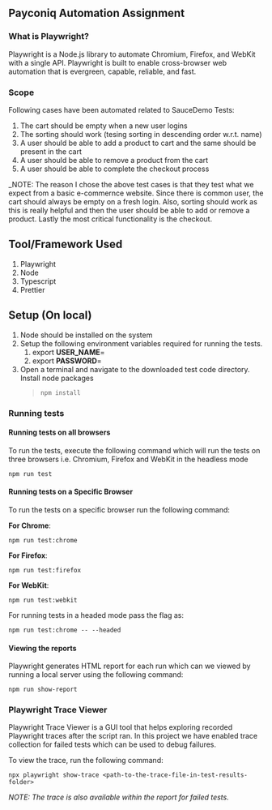 ## Payconiq Automation Assignment

### What is Playwright?

Playwright is a Node.js library to automate Chromium, Firefox, and WebKit with a single API. Playwright is built to enable cross-browser web automation that is evergreen, capable, reliable, and fast.

### Scope

Following cases have been automated related to SauceDemo Tests:

1. The cart should be empty when a new user logins
2. The sorting should work (tesing sorting in descending order w.r.t. name)
3. A user should be able to add a product to cart and the same should be present in the cart
4. A user should be able to remove a product from the cart
5. A user should be able to complete the checkout process

_NOTE: The reason I chose the above test cases is that they test what we expect from a basic e-commernce website. Since there is common user, the cart should always be empty on a fresh login. Also, sorting should work as this is really helpful and then the user should be able to add or remove a product. Lastly the most critical functionality is the checkout.

## Tool/Framework Used

1. Playwright
2. Node
3. Typescript
4. Prettier

## Setup (On local)

1. Node should be installed on the system
2. Setup the following environment variables required for running the tests.
   1. export **USER_NAME**=<Username of the user>
   2. export **PASSWORD**=<User password>
3. Open a terminal and navigate to the downloaded test code directory. Install node packages
   > `npm install`

### Running tests

#### Running tests on all browsers

To run the tests, execute the following command which will run the tests on three browsers i.e. Chromium, Firefox and WebKit in the headless mode

```
npm run test
```

#### Running tests on a Specific Browser

To run the tests on a specific browser run the following command:

**For Chrome**:

```
npm run test:chrome
```

**For Firefox**:

```
npm run test:firefox
```

**For WebKit**:

```
npm run test:webkit
```

For running tests in a headed mode pass the flag as:

```
npm run test:chrome -- --headed
```

#### Viewing the reports

Playwright generates HTML report for each run which can we viewed by running a local server using the following command:

```
npm run show-report
```

### Playwright Trace Viewer

Playwright Trace Viewer is a GUI tool that helps exploring recorded Playwright traces after the script ran. In this project we have enabled trace collection for failed tests which can be used to debug failures.

To view the trace, run the following command:

```
npx playwright show-trace <path-to-the-trace-file-in-test-results-folder>
```

_NOTE: The trace is also available within the report for failed tests._
